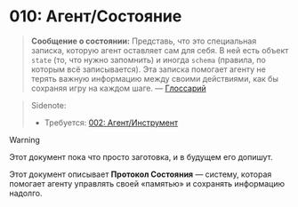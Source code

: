 # 010: Агент/Состояние

> **Сообщение о состоянии:** Представь, что это специальная записка, которую агент оставляет сам для себя. В ней есть объект `state` (то, что нужно запомнить) и иногда `schema` (правила, по которым всё записывается). Эта записка помогает агенту не терять важную информацию между своими действиями, как бы сохраняя игру на каждом шаге. — [Глоссарий](./000_glossary.md)

> Sidenote:
> 
> - Требуется: [002: Агент/Инструмент](./002_agent_tool.md)

> [!WARNING]
> Этот документ пока что просто заготовка, и в будущем его допишут.

Этот документ описывает **Протокол Состояния** — систему, которая помогает агенту управлять своей «памятью» и сохранять информацию надолго.